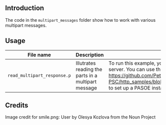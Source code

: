 ## Introduction
The code in the `multipart_messages` folder show how to work with various multipart messages. 

## Usage
| File name | Description | Comments |
| ----- | ------ |  ------ | 
| `read_multipart_response.p` | Illutrates reading the parts in a multipart message | To run this example, you will need to change the request URI to a real server. You can use the instructions for a [webhandler](tree/master/web_handler/doh_multipart/README.md)     https://github.com/PeterJudge-PSC/http_samples/blob/master/web_handler/doh_multipart/README.md to set up a PASOE instance to do so |


## Credits
Image credit for smile.png: User by Olesya Kozlova from the Noun Project

